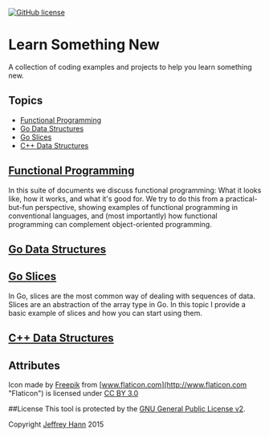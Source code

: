 [![GitHub license](https://img.shields.io/github/license/learn-something-new/learn-somehing-new.github.io.svg)](https://github.com/learn-something-new/learn-somehing-new.github.io/blob/master/LICENSE)

# Learn Something New

A collection of coding examples and projects to help you learn something new.

## Topics

+ [Functional Programming](https://github.com/learn-something-new/functional-programming)
+ [Go Data Structures](https://github.com/learn-something-new/go-data-structures)
+ [Go Slices](https://github.com/learn-something-new/go-slices)
+ [C++ Data Structures](https://github.com/learn-something-new/data-structures)

## [Functional Programming](https://github.com/learn-something-new/functional-programming)

In this suite of documents we discuss functional programming: What it looks like, how it works, and what it's good for. We try to do this from a practical-but-fun perspective, showing examples of functional programming in conventional languages, and (most importantly) how functional programming can complement object-oriented programming.

## [Go Data Structures](https://github.com/learn-something-new/go-data-structures)
## [Go Slices](https://github.com/learn-something-new/go-slices)

In Go, slices are the most common way of dealing with sequences of data. Slices are an abstraction of the array type in Go. In this topic I provide a basic example of slices and how you can start using them.

## [C++ Data Structures](https://github.com/learn-something-new/data-structures)

## Attributes
Icon made by [Freepik](http://www.freepik.com "Freepik") from [www.flaticon.com](http://www.flaticon.com "Flaticon") is licensed under [CC BY 3.0](http://creativecommons.org/licenses/by/3.0/ "Creative Commons BY 3.0")

##License
This tool is protected by the [GNU General Public License v2](http://www.gnu.org/licenses/gpl-2.0.html).

Copyright [Jeffrey Hann](http://jeffreyhann.ca/) 2015
